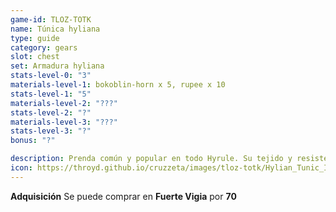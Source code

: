 ```yaml
---
game-id: TLOZ-TOTK
name: Túnica hyliana
type: guide
category: gears
slot: chest
set: Armadura hyliana
stats-level-0: "3"
materials-level-1: bokoblin-horn x 5, rupee x 10
stats-level-1: "5"
materials-level-2: "???"
stats-level-2: "?"
materials-level-3: "???"
stats-level-3: "?"
bonus: "?"

description: Prenda común y popular en todo Hyrule. Su tejido y resistente ligero facilita los movimientos.
icon: https://throyd.github.io/cruzzeta/images/tloz-totk/Hylian_Tunic_Icon.png
---
```

<strong>Adquisición</strong>
Se puede comprar en <strong>Fuerte Vigia</strong> por <strong>70 </strong>

